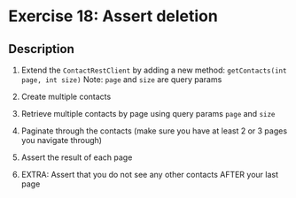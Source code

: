 # Exercise 18: Assert deletion

## Description
1. Extend the `ContactRestClient` by adding a new method: `getContacts(int page, int size)`
Note: `page` and `size` are query params

2. Create multiple contacts

3. Retrieve multiple contacts by page using query params `page` and `size`

4. Paginate through the contacts (make sure you have at least 2 or 3 pages you navigate through)

5. Assert the result of each page

6. EXTRA: Assert that you do not see any other contacts AFTER your last page
